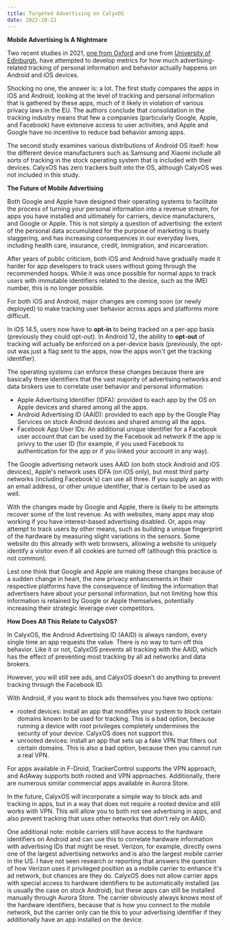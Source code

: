 ```yaml
---
title: Targeted Advertising on CalyxOS
date: 2022-10-22
---
```


**Mobile Advertising Is A Nightmare**

Two recent studies in 2021, [one from Oxford](https://arxiv.org/pdf/2109.13722.pdf) and one from [University of Edinburgh](https://www.scss.tcd.ie/Doug.Leith/Android_privacy_report.pdf), have attempted to develop metrics for how much advertising-related tracking of personal information and behavior actually happens on Android and iOS devices.

Shocking no one, the answer is: a lot. The first study compares the apps in iOS and Android, looking at the level of tracking and personal information that is gathered by these apps, much of it likely in violation of various privacy laws in the EU. The authors conclude that consolidation in the tracking industry means that few a companies (particularly Google, Apple, and Facebook) have extensive access to user activities, and Apple and Google have no incentive to reduce bad behavior among apps.

The second study examines various distributions of Android OS itself: how the different device manufacturers such as Samsung and Xiaomi include all sorts of tracking in the stock operating system that is included with their devices. CalyxOS has zero trackers built into the OS, although CalyxOS was not included in this study.

**The Future of Mobile Advertising**

Both Google and Apple have designed their operating systems to facilitate the process of turning your personal information into a revenue stream, for apps you have installed and ultimately for carriers, device manufacturers, and Google or Apple. This is not simply a question of advertising: the extent of the personal data accumulated for the purpose of marketing is truely staggering, and has increasing consequences in our everyday lives, including health care, insurance, credit, immigration, and incarceration.

After years of public criticism, both iOS and Android have gradually made it harder for app developers to track users without going through the recommended hoops. While it was once possible for normal apps to track users with immutable identifiers related to the device, such as the IMEI number, this is no longer possible.

For both iOS and Android, major changes are coming soon (or newly deployed) to make tracking user behavior across apps and platforms more difficult. 

In iOS 14.5, users now have to **opt-in** to being tracked on a per-app basis (previously they could opt-out). In Android 12, the ability to **opt-out** of tracking will actually be enforced on a per-device basis (previously, the opt-out was just a flag sent to the apps, now the apps won't get the tracking identifier).

The operating systems can enforce these changes because there are basically three identifiers that the vast majority of advertising networks and data brokers use to correlate user behavior and personal information:

* Apple Advertising Identifier (IDFA): provided to each app by the OS on Apple devices and shared among all the apps.
* Android Advertising ID (AAID): provided to each app by the Google Play Services on stock Android devices and shared among all the apps.
* Facebook App User IDs: An additional unique identifier for a Facebook user account that can be used by the Facebook ad network if the app is privvy to the user ID (for example, if you used Facebook to authentication for the app or if you linked your account in any way).

The Google advertising network uses AAID (on both stock Android and iOS devices), Apple's network uses IDFA (on iOS only), but most third party networks (including Facebook's) can use all three. If you supply an app with an email address, or other unique identifier, that is certain to be used as well.

With the changes made by Google and Apple, there is likely to be attempts recover some of the lost revenue. As with websites, many apps may stop working if you have interest-based advertising disabled. Or, apps may attempt to track users by other means, such as building a unique fingerprint of the hardware by measuring slight variations in the sensors. Some website do this already with web browsers, allowing a website to uniquely identify a visitor even if all cookies are turned off (although this practice is not common).

Lest one think that Google and Apple are making these changes because of a sudden change in heart, the new privacy enhancements in their respective platforms have the consequence of limiting the information that advertisers have about your personal information, but not limiting how this information is retained by Google or Apple themselves, potentially increasing their strategic leverage over competitors.

**How Does All This Relate to CalyxOS?**

In CalyxOS, the Android Advertising ID (AAID) is always random, every single time an app requests the value. There is no way to turn off this behavior. Like it or not, CalyxOS prevents all tracking with the AAID, which has the effect of preventing most tracking by all ad networks and data brokers.

However, you will still see ads, and CalyxOS doesn't do anything to prevent tracking through the Facebook ID.

With Android, if you want to block ads themselves you have two options:

* rooted devices: install an app that modifies your system to block certain domains known to be used for tracking. This is a bad option, because running a device with root privileges completely undermines the security of your device. CalyxOS does not support this.
* unrooted devices: install an app that sets up a fake VPN that filters out certain domains. This is also a bad option, because then you cannot run a real VPN.

For apps available in F-Droid, TrackerControl supports the VPN approach, and AdAway supports both rooted and VPN approaches. Additionally, there are numerous similar commercial apps available in Aurora Store.

In the future, CalyxOS will incorporate a simple way to block ads and tracking in apps, but in a way that does not require a rooted device and still works with VPN. This will allow you to both not see advertising in apps, and also prevent tracking that uses other networks that don't rely on AAID.

One additional note: mobile carriers still have access to the hardware identifiers on Android and can use this to correlate hardware information with advertising IDs that might be reset. Verizon, for example, directly owns one of the largest advertising networks and is also the largest mobile carrier in the US. I have not seen research or reporting that answers the question of how Verizon uses it privileged position as a mobile carrier to enhance it's ad network, but chances are they do. CalyxOS does not allow carrier apps with special access to hardware identifiers to be automatically installed (as is usually the case on stock Android), but these apps can still be installed manually through Aurora Store. The carrier obviously always knows most of the hardware identifiers, because that is how you connect to the mobile network, but the carrier only can tie this to your advertising identifier if they additionally have an app installed on the device.
